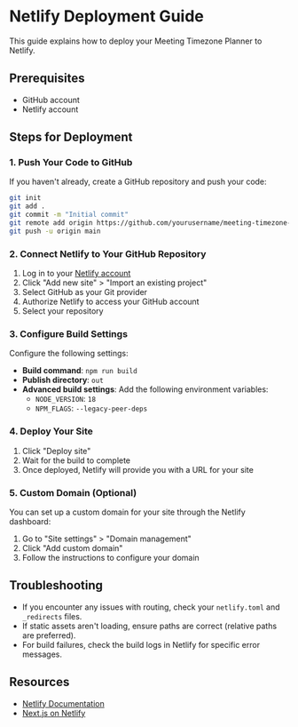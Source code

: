# Netlify Deployment Guide

This guide explains how to deploy your Meeting Timezone Planner to Netlify.

## Prerequisites

- GitHub account
- Netlify account

## Steps for Deployment

### 1. Push Your Code to GitHub

If you haven't already, create a GitHub repository and push your code:

```bash
git init
git add .
git commit -m "Initial commit"
git remote add origin https://github.com/yourusername/meeting-timezone-planner.git
git push -u origin main
```

### 2. Connect Netlify to Your GitHub Repository

1. Log in to your [Netlify account](https://app.netlify.com/)
2. Click "Add new site" > "Import an existing project"
3. Select GitHub as your Git provider
4. Authorize Netlify to access your GitHub account
5. Select your repository

### 3. Configure Build Settings

Configure the following settings:

- **Build command**: `npm run build`
- **Publish directory**: `out`
- **Advanced build settings**: Add the following environment variables:
  - `NODE_VERSION`: `18`
  - `NPM_FLAGS`: `--legacy-peer-deps`

### 4. Deploy Your Site

1. Click "Deploy site"
2. Wait for the build to complete
3. Once deployed, Netlify will provide you with a URL for your site

### 5. Custom Domain (Optional)

You can set up a custom domain for your site through the Netlify dashboard:

1. Go to "Site settings" > "Domain management"
2. Click "Add custom domain"
3. Follow the instructions to configure your domain

## Troubleshooting

- If you encounter any issues with routing, check your `netlify.toml` and `_redirects` files.
- If static assets aren't loading, ensure paths are correct (relative paths are preferred).
- For build failures, check the build logs in Netlify for specific error messages.

## Resources

- [Netlify Documentation](https://docs.netlify.com/)
- [Next.js on Netlify](https://docs.netlify.com/integrations/frameworks/next-js/overview/)
